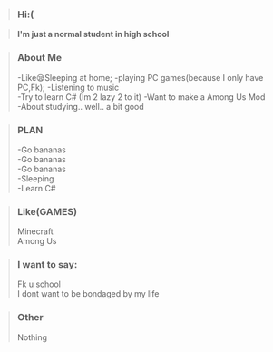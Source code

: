 >### Hi:(  



  



  
>**I'm just a normal student in high school**  


  
>### About Me  
>-Like😪Sleeping at home;
>-playing PC games(because I only have PC,Fk);
>-Listening to music   
>-Try to learn C#  (Im 2 lazy 2 to it)
>-Want to make a Among Us Mod  
>-About studying.. well.. a bit good  


  
>### PLAN  
>-Go bananas  
>-Go bananas  
>-Go bananas  
>-Sleeping  
>-Learn C#  


  



>### Like(GAMES)  
>Minecraft  
>Among Us  



  
>### I want to say:  
>Fk u school  
>I dont want to be bondaged by my life  


  
>### Other  
>Nothing  
